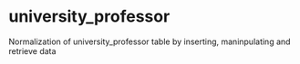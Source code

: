 # university_professor
Normalization of university_professor table by inserting, maninpulating and retrieve data
